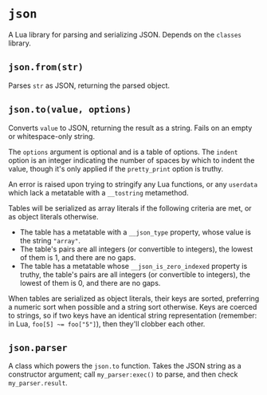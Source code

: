 
# `json`

A Lua library for parsing and serializing JSON. Depends on the `classes` library.

## `json.from(str)`

Parses `str` as JSON, returning the parsed object.

## `json.to(value, options)`

Converts `value` to JSON, returning the result as a string. Fails on an empty or whitespace-only string.

The `options` argument is optional and is a table of options. The `indent` option is an integer indicating the number of spaces by which to indent the value, though it's only applied if the `pretty_print` option is truthy.

An error is raised upon trying to stringify any Lua functions, or any `userdata` which lack a metatable with a `__tostring` metamethod.

Tables will be serialized as array literals if the following criteria are met, or as object literals otherwise.

* The table has a metatable with a `__json_type` property, whose value is the string `"array"`.
* The table's pairs are all integers (or convertible to integers), the lowest of them is 1, and there are no gaps.
* The table has a metatable whose `__json_is_zero_indexed` property is truthy, the table's pairs are all integers (or convertible to integers), the lowest of them is 0, and there are no gaps.

When tables are serialized as object literals, their keys are sorted, preferring a numeric sort when possible and a string sort otherwise. Keys are coerced to strings, so if two keys have an identical string representation (remember: in Lua, `foo[5] ~= foo["5"]`), then they'll clobber each other.

## `json.parser`

A class which powers the `json.to` function. Takes the JSON string as a constructor argument; call `my_parser:exec()` to parse, and then check `my_parser.result`.
